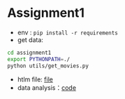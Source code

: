# Assignment1

- env : `pip install -r requirements`
- get data:
```bash
cd assignment1
export PYTHONPATH=./
python utils/get_movies.py
```
- htlm file: [file](./IMDb.html)
- data analysis：[code](./Assignment01_Brench.ipynb)
